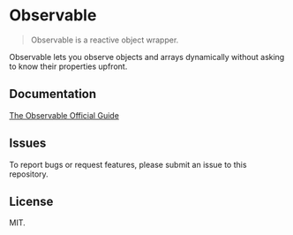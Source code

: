 # Observable

> Observable is a reactive object wrapper.

Observable lets you observe objects and arrays dynamically
without asking to know their properties upfront. 

## Documentation
[The Observable Official Guide](https://docs.onephrase.dev/observable/)

## Issues
To report bugs or request features, please submit an issue to this repository.

## License
MIT.
